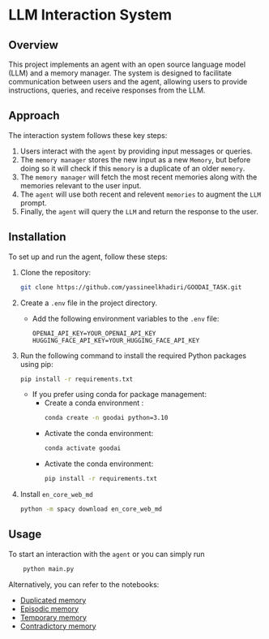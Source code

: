 # LLM Interaction System

## Overview
This project implements an agent with an open source language model (LLM) and a memory manager. 
The system is designed to facilitate communication between users and the agent, allowing users to provide instructions, queries, and receive responses from the LLM.

## Approach
The interaction system follows these key steps:
1. Users interact with the `agent` by providing input messages or queries.
2. The `memory manager` stores the new input as a new `Memory`, but before doing so it will check if this `memory` is a duplicate of an older `memory`.
3. The `memory manager` will fetch the most recent memories along with the memories relevant to the user input.
4. The `agent` will use both recent and relevent `memories` to augment the `LLM` prompt.
5. Finally, the `agent` will query the `LLM` and return the response to the user.

## Installation
To set up and run the agent, follow these steps:

1. Clone the repository:
   ```bash
   git clone https://github.com/yassineelkhadiri/GOODAI_TASK.git
   ```

2. Create a `.env` file in the project directory.
    - Add the following environment variables to the `.env` file:
        ```plaintext
        OPENAI_API_KEY=YOUR_OPENAI_API_KEY
        HUGGING_FACE_API_KEY=YOUR_HUGGING_FACE_API_KEY
        ```

3. Run the following command to install the required Python packages using pip:
    ```bash
    pip install -r requirements.txt
    ```
    - If you prefer using conda for package management:
        - Create a conda environment :
            ```bash
            conda create -n goodai python=3.10
            ```
        - Activate the conda environment:
            ```bash
            conda activate goodai
            ```
        - Activate the conda environment:
            ```bash
            pip install -r requirements.txt
            ```

4. Install ``en_core_web_md``
    ```bash
    python -m spacy download en_core_web_md
    ```

## Usage

To start an interaction with the `agent` or you can simply run 
```bash
    python main.py
```
Alternatively, you can refer to the notebooks:
- [Duplicated memory](duplicate.ipynb)
- [Episodic memory](episodic.ipynb)
- [Temporary memory](temporary.ipynb)
- [Contradictory memory](contradictory.ipynb)